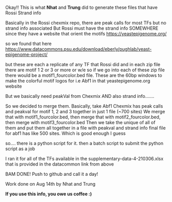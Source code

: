 Okay!! This is what **Nhat** and **Trung** did to generate these files that have Rossi Strand info


Basically in the Rossi chexmix repo, there are peak calls for most TFs but no strand info associated
But Rossi must have the strand info SOMEWHERE since they have a website that orient the motifs
https://yeastepigenome.org/

so we found that here
https://www.datacommons.psu.edu/download/eberly/pughlab/yeast-epigenome-project/

but these are each a replicate of any TF that Rossi did and in each zip file there are motif 1 2 or 3 or more or w/e
so if we go into each of these zip file there would be a motif1_fourcolor.bed file. These are the 60bp windows to make the 
colorful motif logos for i.e Abf1 in that yeastepigenome.org website 



But we basically need peakVal from Chexmix AND also strand info.......

So we decided to merge them. Basically, take Abf1
Chexmix has peak calls and peakval for motif 1, 2 and 3 together in just 1 file (~700 sites)
We merge that with motif1_fourcolor.bed, then merge that with motif2_fourcolor.bed, then merge with motif3_fourcolor.bed
Then we take the unique of all of them and put them all together in a file with peakval and strand info
final file for abf1 has like 500 sites. Which is good enough I guess



so.... there is a python script for it. then a batch script to submit the python script as a job

I ran it for all of the TFs available in the supplementary-data-4-210306.xlsx that is provided in the datacommon link from above


BAM DONE! Push to github and call it a day! 




Work done on Aug 14th by Nhat and Trung

**If you use this info, you owe us coffee :)**


